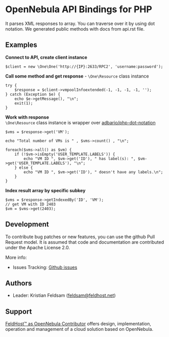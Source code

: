 # OpenNebula API Bindings for PHP

It parses XML responses to array. You can traverse over it by using dot notation.
We generated public methods with docs from api.rst file.

## Examples

**Connect to API, create client instance**
```
$client = new \One\One('http://{IP}:2633/RPC2', 'username:password');
```

**Call some method and get response** - `\One\Resource` class instance
```
try {
    $response = $client->vmpoolInfoextended(-1, -1, -1, -1, '');
} catch (Exception $e) {
    echo $e->getMessage(), "\n";
    exit(1);
}
```

**Work with response**  
`\One\Resource` class instance is wrapper over [adbario/php-dot-notation](https://packagist.org/packages/adbario/php-dot-notation)
```
$vms = $response->get('VM');

echo "Total number of VMs is " , $vms->count() , "\n";

foreach($vms->all() as $vm) {
    if (!$vm->isEmpty('USER_TEMPLATE.LABELS')) {
        echo "VM ID ", $vm->get('ID'), " has label(s): ", $vm->get('USER_TEMPLATE.LABELS'), "\n";
    } else {
        echo "VM ID ", $vm->get('ID'), " doesn't have any labels.\n";
    }
}
```

**Index result array by specific subkey**
```
$vms = $response->getIndexedBy('ID', 'VM');
// get VM with ID 2403
$vm = $vms->get(2403);
```

## Development

To contribute bug patches or new features, you can use the github Pull Request model. It is assumed that code and documentation are contributed under the Apache License 2.0.

More info:

* Issues Tracking: [Github issues](https://github.com/FELDSAM-INC/one-php/issues)

## Authors

* Leader: Kristian Feldsam (feldsam@feldhost.net)

## Support

[FeldHost™ as OpenNebula Contributor](https://www.feldhost.net/products/opennebula) offers design, implementation, operation and management of a cloud solution based on OpenNebula.
